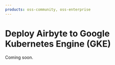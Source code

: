 ```yaml
---
products: oss-community, oss-enterprise
---
```


# Deploy Airbyte to Google Kubernetes Engine (GKE)

Coming soon.